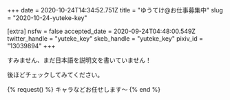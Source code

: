 +++
date = 2020-10-24T14:34:52.751Z
title = "ゆうてけ@お仕事募集中"
slug = "2020-10-24-yuteke-key"

[extra]
nsfw = false
accepted_date = 2020-09-24T04:48:00.549Z
twitter_handle = "yuteke_key"
skeb_handle = "yuteke_key"
pixiv_id = "13039894"
+++

すみません、まだ日本語を説明文を書いていません！

後ほどチェックしてみてください。

{% request() %}
キャラなどお任せします～
{% end %}
